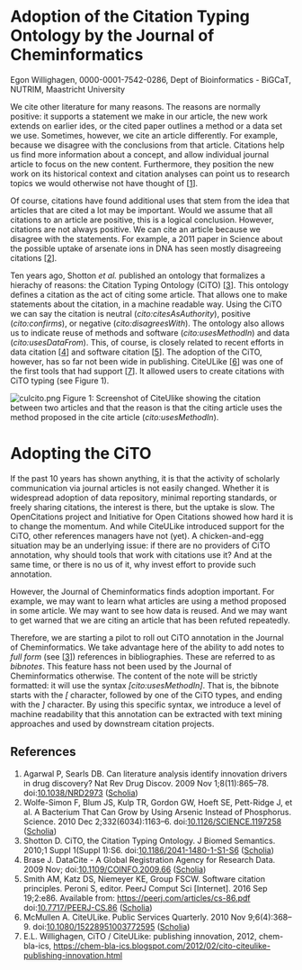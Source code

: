 # Adoption of the Citation Typing Ontology by the Journal of Cheminformatics

Egon Willighagen, 0000-0001-7542-0286, Dept of Bioinformatics - BiGCaT, NUTRIM, Maastricht University

We cite other literature for many reasons. The reasons are normally positive: it supports a statement
we make in our article, the new work extends on earlier ides, or the cited paper outlines a method
or a data set we use. Sometimes, however, we cite an article differently. For example, because we
disagree with the conclusions from that article. 
Citations help us find more information about a concept, and allow individual journal article
to focus on the new content. Furthermore, they position the new work on its historical context
and citation analyses can point us to research topics we would otherwise not have
thought of [<a href="#citeref1">1</a>].

Of course, citations have found additional uses that stem from the idea that articles that are
cited a lot may be important. Would we assume that all citations to an article are positive,
this is a logical conclusion. However, citations are not always positive. We can cite an article
because we disagree with the statements. For example, a 2011 paper in Science about the possible uptake
of arsenate ions in DNA has seen mostly disagreeing citations [<a href="#citeref2">2</a>].

Ten years ago, Shotton *et al.* published an ontology
that formalizes a hierachy of reasons: the Citation Typing Ontology (CiTO) [<a href="#citeref3">3</a>]. 
This ontology defines a citation as the act of citing some article. That allows one to make
statements about the citation, in a machine readable way. Using the CiTO we can say the
citation is neutral (*cito:citesAsAuthority*), positive (*cito:confirms*), or negative (*cito:disagreesWith*).
The ontology also allows us to indicate reuse of methods and software (*cito:usesMethodIn*) and data (*cito:usesDataFrom*).
This, of course, is closely related to recent efforts in data citation [<a href="#citeref4">4</a>]
and software citation [<a href="#citeref5">5</a>].
The adoption of the CiTO, however, has so far not been wide in publishing. CiteULike [<a href="#citeref6">6</a>] was one of
the first tools that had support [<a href="#citeref7">7</a>]. It allowed users to create citations with CiTO typing
(see Figure&nbsp;1).

![culcito.png]()
Figure&nbsp;1: Screenshot of CiteUlike showing the citation between two articles and that the reason is that
the citing article uses the method proposed in the cite article (*cito:usesMethodIn*).

# Adopting the CiTO

If the past 10 years has shown anything, it is that the activity of scholarly communication via journal articles is
not easily changed. Whether it is widespread adoption of data repository, minimal reporting standards, or
freely sharing citations, the interest is there, but the uptake is slow. The OpenCitations project and Initiative
for Open Citations showed how hard it is to change the momentum. And while CiteULike introduced support for
the CiTO, other references managers have not (yet). A chicken-and-egg situation may be an underlying issue:
if there are no providers of CiTO annotation, why should tools that work with citations use it? And at the
same time, or there is no us of it, why invest effort to provide such annotation.

However, the Journal of Cheminformatics finds adoption important. For example, we may want to learn what
articles are using a method proposed in some article. We may want to see how data is reused. And we may
want to get warned that we are citing an article that has been refuted repeatedly.

Therefore, we are starting a pilot to roll out CiTO annotation in the Journal of Cheminformatics. We
take advantage here of the ability to add notes to *full form* (see [<a href="#citeref3">3</a>])
references in bibliographies. These are referred to as *bibnotes*.
This feature hass not been used by the Journal of Cheminformatics otherwise.
The content of the note will be strictly formatted: it will use the syntax *[cito:usesMethodIn]*.
That is, the bibnote starts with the *[* character, followed by one of the CiTO types, and ending
with the *]* character.
By using this specific syntax, we introduce a level of machine readability that this annotation can
be extracted with text mining approaches and used by downstream citation projects.

## References

1. <a name="citeref1"></a>Agarwal P, Searls DB. Can literature analysis identify innovation drivers in drug discovery? Nat Rev Drug Discov. 2009 Nov 1;8(11):865–78.  doi:[10.1038/NRD2973](https://doi.org/10.1038/NRD2973) ([Scholia](https://scholia.toolforge.org/doi/10.1038/NRD2973))
2. <a name="citeref2"></a>Wolfe-Simon F, Blum JS, Kulp TR, Gordon GW, Hoeft SE, Pett-Ridge J, et al. A Bacterium That Can Grow by Using Arsenic Instead of Phosphorus. Science. 2010 Dec 2;332(6034):1163–6.  doi:[10.1126/SCIENCE.1197258](https://doi.org/10.1126/SCIENCE.1197258) ([Scholia](https://scholia.toolforge.org/doi/10.1126/SCIENCE.1197258))
3. <a name="citeref3"></a>Shotton D. CiTO, the Citation Typing Ontology. J Biomed Semantics. 2010;1 Suppl 1(Suppl 1):S6.  doi:[10.1186/2041-1480-1-S1-S6](https://doi.org/10.1186/2041-1480-1-S1-S6) ([Scholia](https://scholia.toolforge.org/doi/10.1186/2041-1480-1-S1-S6))
4. <a name="citeref4"></a>Brase J. DataCite - A Global Registration Agency for Research Data. 2009 Nov;  doi:[10.1109/COINFO.2009.66](https://doi.org/10.1109/COINFO.2009.66) ([Scholia](https://scholia.toolforge.org/doi/10.1109/COINFO.2009.66))
5. <a name="citeref5"></a>Smith AM, Katz DS, Niemeyer KE, Group FSCW. Software citation principles. Peroni S, editor. PeerJ Comput Sci [Internet]. 2016 Sep 19;2:e86. Available from: https://peerj.com/articles/cs-86.pdf doi:[10.7717/PEERJ-CS.86](https://doi.org/10.7717/PEERJ-CS.86) ([Scholia](https://scholia.toolforge.org/doi/10.7717/PEERJ-CS.86))
6. <a name="citeref6"></a>McMullen A. CiteULike. Public Services Quarterly. 2010 Nov 9;6(4):368–9.  doi:[10.1080/15228951003772595](https://doi.org/10.1080/15228951003772595) ([Scholia](https://scholia.toolforge.org/doi/10.1080/15228951003772595))
7. <a name="citeref7"></a>E.L. Willighagen, CiTO / CiteULike: publishing innovation, 2012, chem-bla-ics, https://chem-bla-ics.blogspot.com/2012/02/cito-citeulike-publishing-innovation.html

